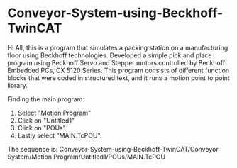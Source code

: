 # Conveyor-System-using-Beckhoff-TwinCAT
Hi All, this is a program that simulates a packing station on a manufacturing floor using Beckhoff technologies.
Developed a simple pick and place program using Beckhoff Servo and Stepper motors controlled by Beckhoff Embedded PCs, CX 5120 Series.
This program consists of different function blocks that were coded in structured text, and it runs a motion point to point library. 

Finding the main program:
1. Select "Motion Program" 
2. Click on "Untitled1" 
3. Click on "POUs"
4. Lastly select "MAIN.TcPOU".

The sequence is: Conveyor-System-using-Beckhoff-TwinCAT/Conveyor System/Motion Program/Untitled1/POUs/MAIN.TcPOU

